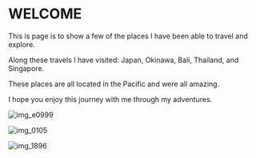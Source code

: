 # WELCOME

This is page is to show a few of the places I have been able to travel and explore.

Along these travels I have visited: Japan, Okinawa, Bali, Thailand, and Singapore.

These places are all located in the Pacific and were all amazing.

I hope you enjoy this journey with me through my adventures.


![img_e0999](https://user-images.githubusercontent.com/43392571/45924632-00fa0e80-bf40-11e8-8aa7-a0e9ccaf4e20.JPG)



![img_0105](https://user-images.githubusercontent.com/43392571/45924666-aca35e80-bf40-11e8-8f25-e7b2180be499.JPG)



![img_1896](https://user-images.githubusercontent.com/43392571/45924682-3b17e000-bf41-11e8-8099-8388c9241e05.JPG)
